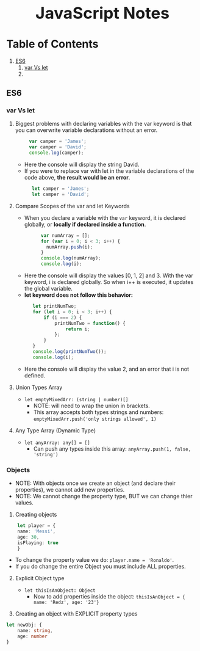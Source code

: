 <h1 align="center" style="font-size: 3em;">JavaScript Notes</h1>

# Table of Contents
1. [ES6](#ES6)
    1. [var Vs let](#var-vs-let)
    2. 

## ES6 <a name="ES6"></a>
### var Vs let <a name="var-vs-let"></a>
1. Biggest problems with declaring variables with the var keyword is that you can overwrite variable declarations without an error.
     ```javascript 
          var camper = 'James';
          var camper = 'David';
          console.log(camper);
      ```
    * Here the console will display the string David.
    * If you were to replace var with let in the variable declarations of the code above, **the result would be an error**.
    ```javascript
          let camper = 'James';
          let camper = 'David';
    ```
    
2. Compare Scopes of the var and let Keywords
    * When you declare a variable with the `var` keyword, it is declared globally, or **locally if declared inside a function**.
        ```javascript 
              var numArray = [];
              for (var i = 0; i < 3; i++) {
                numArray.push(i);
              }
              console.log(numArray);
              console.log(i);
        ```
     * Here the console will display the values [0, 1, 2] and 3. With the var keyword, i is declared globally. So when i++ is executed, it updates the global variable.
     * **let keyword does not follow this behavior:**
         ```javascript
            let printNumTwo;
            for (let i = 0; i < 3; i++) {
                if (i === 2) {
                    printNumTwo = function() {
                        return i;
                    };
                }
            }
            console.log(printNumTwo());
            console.log(i);
        ```
    * Here the console will display the value 2, and an error that i is not defined.
     

3. Union Types Array
    * `let emptyMixedArr: (string | number)[]`
        * NOTE: will need to wrap the union in brackets.
        * This array accepts both types strings and numbers: `emptyMixedArr.push('only strings allowed', 1)`

4. Any Type Array (Dynamic Type)
    * `let anyArray: any[] = []`
        * Can push any types inside this array: `anyArray.push(1, false, 'string')`

### Objects
* NOTE: With objects once we create an object (and declare their properties), we cannot add new properties.
* NOTE: We cannot change the property type, BUT we can change thier values.

1. Creating objects
```typescript 
    let player = {
    name: 'Messi',
    age: 30,
    isPlaying: true
    }
```
* To change the property value we do: `player.name = 'Ronaldo'`.
* If you do change the entire Object you must include ALL properties.

2.  Explicit Object type
    * `let thisIsAnObject: Object`
        * Now to add properties inside the object: `thisIsAnObject = { name: 'Redz', age: '23'}`

3. Creating an object with EXPLICIT property types
```typescript
let newObj: {
    name: string,
    age: number
}
```


 


    
    




